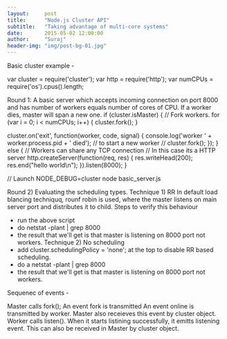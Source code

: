 ```yaml
---
layout:     post
title:      "Node.js Cluster API"
subtitle:   "Taking advantage of multi-core systems"
date:       2015-05-02 12:00:00
author:     "Suraj"
header-img: "img/post-bg-01.jpg"
---
```


Basic cluster example - 

var cluster = require('cluster');
var http = require('http');
var numCPUs = require('os').cpus().length;

Round 1: A basic server which accepts incoming connection on port 8000 and has number of workers equals number of cores of CPU.
If a worker dies, master will span a new one.
if (cluster.isMaster) {
  // Fork workers.
  for (var i = 0; i < numCPUs; i++) {
    cluster.fork();
  }

  cluster.on('exit', function(worker, code, signal) {
    console.log('worker ' + worker.process.pid + ' died');
    // to start a new worker
    // cluster.fork();
  });
} else {
  // Workers can share any TCP connection
  // In this case its a HTTP server
  http.createServer(function(req, res) {
    res.writeHead(200);
    res.end("hello world\n");
  }).listen(8000);
}

// Launch
NODE_DEBUG=cluster node basic_server.js


Round 2) Evaluating the scheduling types.
Technique 1) RR
In default load blancing techniquq, rounf robin is used, where the master listens on main server port and distributes it to child.
Steps to verify this behaviour
 - run the above script
 - do netstat -plant | grep 8000
 - the result that we'll get is that master is listening on 8000 port not workers.
 Technique 2) No scheduling
 - add cluster.schedulingPolicy = 'none'; at the top to disable RR based scheduling.
 - do a netstat -plant | grep 8000
 - the result that we'll get is that master is listening on 8000 port not workers.



Sequenec of events -

Master calls fork();
An event fork is transmitted
An event online is transmitted by worker. Master also receieves this event by cluster object.
Worker calls listen(). When it starts listining successfully, it emitts listening event. This can also be received in Master by cluster object.

